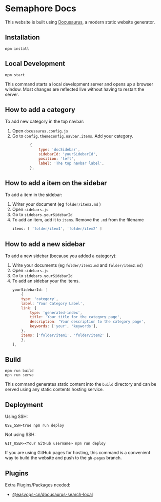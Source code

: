 # Semaphore Docs

This website is built using [Docusaurus](https://docusaurus.io/), a modern static website generator.

## Installation

```shell
npm install
```

## Local Development

```shell
npm start
```

This command starts a local development server and opens up a browser window. Most changes are reflected live without having to restart the server.

## How to add a category

To add new category in the top navbar:
1. Open `docusaurus.config.js`
2. Go to `config.themeConfig.navbar.items`. Add your category.
    ```js
            {
                type: 'docSidebar',
                sidebarId: 'yourSidebarId',
                position: 'left',
                label: 'The top navbar label',
            },
    ```

## How to add a item on the sidebar

To add a item in the sidebar:
1. Writer your document (eg `folder/item2.md` )
2. Open `sidebars.js` 
3. Go to `sidebars.yourSidebarId` 
4. To add an item, add it to `items`. Remove the `.md` from the filename
    ```js
    items: [ 'folder/item1', 'folder/item2' ]
    ```

## How to add a new sidebar 

To add a new sidebar (because you added a category):
1. Write your documents (eg `folder/item1.md` and `folder/item2.md`)
2. Open `sidebars.js` 
3. Go to `sidebars.yourSidebarId` 
4. To add an sidebar your the items.
    ```js
    yourSidebarId: [
        {
        type: 'category',
        label: 'Your Category Label',
        link: {
            type: 'generated-index',
            title: 'Your title for the category page',
            description: 'Your description to the category page',
            keywords: ['your', 'keywords'],
        },
        items: ['folder/item1', 'folder/item2' ],
        },
    ],
    ```

## Build

```shell
npm run build
npn run serve
```

This command generates static content into the `build` directory and can be served using any static contents hosting service.

## Deployment

Using SSH:

```shell
USE_SSH=true npm run deploy
```

Not using SSH:

```shell
GIT_USER=<Your GitHub username> npm run deploy
```

If you are using GitHub pages for hosting, this command is a convenient way to build the website and push to the `gh-pages` branch.


## Plugins

Extra Plugins/Packages needed:
- [@easyops-cn/docusaurus-search-local](https://github.com/easyops-cn/docusaurus-search-local)
